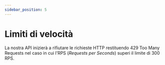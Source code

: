 ```yaml
---
sidebar_position: 5
---
```


# Limiti di velocità

La nostra API inizierà a rifiutare le richieste HTTP restituendo 429 Too Many Requests nel caso in cui l'RPS (_Requests per Seconds_) superi il limite di 300 RPS.
